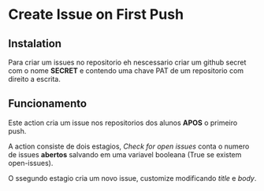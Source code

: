 # Create Issue on First Push

## Instalation

Para criar um issues no repositorio eh nescessario criar um github secret com o nome **SECRET** e contendo uma chave PAT de um repositorio com direito a escrita.

## Funcionamento

Este action cria um issue nos repositorios dos alunos **APOS** o primeiro push.

A action consiste de dois estagios, *Check for open issues* conta o numero de issues **abertos** salvando em uma variavel booleana (True se existem open-issues). 

O ssegundo estagio cria um novo issue, customize modificando *title* e *body*.
